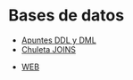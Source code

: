 # Bases de datos
- [Apuntes DDL y DML](https://5ssz.github.io/PostgreSQL/DDLyDML/Apuntes)
- [Chuleta JOINS](https://5ssz.github.io/PostgreSQL/DDLyDML/Joins/Teoria)

* [WEB](https://5ssz.github.io)
